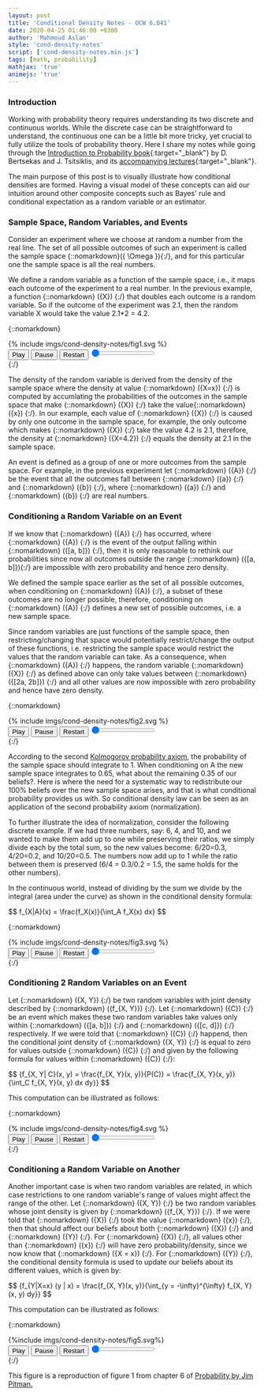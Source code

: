 ```yaml
---
layout: post
title: 'Conditional Density Notes - OCW 6.041'
date: 2020-04-25 01:46:00 +0300
author: 'Mahmoud Aslan'
style: 'cond-density-notes'
script: ['cond-density-notes.min.js']
tags: [math, probability]
mathjax: 'true'
animejs: 'true'
---
```


### Introduction

Working with probability theory requires understanding its two discrete and continuous worlds. While the discrete case can be straightforward to understand, the continuous one can be a little bit more tricky, yet crucial to fully utilize the tools of probability theory. Here I share my notes while going through the [Introduction to Probability book](http://athenasc.com/probbook.html){:target="_blank"} by D. Bertsekas and J. Tsitsiklis, and its [accompanying lectures](https://ocw.mit.edu/courses/electrical-engineering-and-computer-science/6-041-probabilistic-systems-analysis-and-applied-probability-fall-2010/){:target="_blank"}.

The main purpose of this post is to visually illustrate how conditional densities are formed. Having a visual model of these concepts can aid our intuition around other composite concepts such as Bayes' rule and conditional expectation as a random variable or an estimator.

### Sample Space, Random Variables, and Events

Consider an experiment where we choose at random a number from the real line. The set of all possible outcomes of such an experiment is called the sample space {::nomarkdown}\({ \Omega }\){:/}, and for this particular one the sample space is all the real numbers.

We define a random variable as a function of the sample space, i.e., it maps each outcome of the experiment to a real number. In the previous example, a function {::nomarkdown} \({X}\) {:/} that doubles each outcome is a random variable. So if the outcome of the experiment was 2.1, then the random variable X would take the value 2.1*2 = 4.2.

{::nomarkdown}
<div id="fig1" class="svg-container">
{% include imgs/cond-density-notes/fig1.svg %}
<div class="animejs-controls">
<button id="fig1-ctrls-play" class="controls-play play">Play</button>
<button id="fig1-ctrls-pause" class="controls-pause pause">Pause</button>
<button id="fig1-ctrls-restart" class="controls-restart restart">Restart</button>
<input type="range" min="0" max="100" value="0" step="0.001" class="progress controls-progress"></input>
</div>
</div>
{:/}

The density of the random variable is derived from the density of the sample space where the density at value {::nomarkdown} \({X=x}\) {:/} is computed by accumlating the probabilities of the outcomes in the sample space that make {::nomarkdown} \({X}\) {:/} take the value{::nomarkdown} \({x}\) {:/}. In our example, each value of {::nomarkdown} \({X}\) {:/} is caused by only one outcome in the sample space, for example, the only outcome which makes {::nomarkdown} \({X}\) {:/} take the value 4.2 is 2.1, therefore, the density at {::nomarkdown} \({X=4.2}\) {:/} equals the density at 2.1 in the sample space.

An event is defined as a group of one or more outcomes from the sample space. For example, in the previous experiment let {::nomarkdown} \({A}\) {:/} be the event that all the outcomes fall between {::nomarkdown} \({a}\) {:/} and {::nomarkdown} \({b}\) {:/}, where {::nomarkdown} \({a}\) {:/} and {::nomarkdown} \({b}\) {:/} are real numbers.

### Conditioning a Random Variable on an Event

If we know that {::nomarkdown} \({A}\) {:/} has occurred, where {::nomarkdown} \({A}\) {:/} is the event of the output falling within {::nomarkdown} \({[a, b]}\) {:/}, then it is only reasonable to rethink our probabilities since now all outcomes outside the range {::nomarkdown} \({[a, b]}\){:/} are impossible with zero probability and hence zero density.

We defined the sample space earlier as the set of all possible outcomes, when conditioning on {::nomarkdown} \({A}\) {:/}, a subset of these outcomes are no longer possible, therefore, conditioning on {::nomarkdown} \({A}\) {:/} defines a new set of possible outcomes, i.e. a new sample space.

Since random variables are just functions of the sample space, then restricting/changing that space would potentially restrict/change the output of these functions, i.e. restricting the sample space would restrict the values that the random variable can take. As a consequence, when {::nomarkdown} \({A}\) {:/} happens, the random variable {::nomarkdown} \({X}\) {:/} as defined above can only take values between {::nomarkdown} \({[2a, 2b]}\) {:/} and all other values are now impossible with zero probability and hence have zero density.

{::nomarkdown}
<div id="fig2" class="svg-container">
{% include imgs/cond-density-notes/fig2.svg %}
<div class="animejs-controls fig2-ctrls">
<button id="fig2-ctrls-play" class="controls-play play">Play</button>
<button id="fig2-ctrls-pause" class="controls-pause pause">Pause</button>
<button id="fig2-ctrls-restart" class="controls-restart restart">Restart</button>
<input type="range" min="0" max="100" value="0" step="0.001" class="progress controls-progress"></input>
</div>
</div>
{:/}

According to the second [Kolmogorov probability axiom](https://en.wikipedia.org/wiki/Probability_axioms), the probability of the sample space should integrate to 1. When conditioning on A the new sample space integrates to 0.65, what about the remaining 0.35 of our beliefs?. Here is where the need for a systematic way to redistribute our 100% beliefs over the new sample space arises, and that is what conditional probability provides us with. So conditional density law can be seen as an application of the second probability axiom (normalization).

To further illustrate the idea of normalization, consider the following discrete example. If we had three numbers, say: 6, 4, and 10, and we wanted to make them add up to one while preserving their ratios, we simply divide each by the total sum, so the new values become: 6/20=0.3, 4/20=0.2, and 10/20=0.5. The numbers now add up to 1 while the ratio between them is preserved (6/4 = 0.3/0.2 = 1.5, the same holds for the other numbers).

In the continuous world, instead of dividing by the sum we divide by the integral (area under the curve) as shown in the conditional density formula:

<div class="equation-container">
$$
f_{X|A}(x) = \frac{f_X(x)}{\int_A f_X(x) dx}
$$
</div>

{::nomarkdown}
<div id="fig3" class="svg-container">
{% include imgs/cond-density-notes/fig3.svg %}
<div class="animejs-controls">
<button id="fig3-ctrls-play" class="controls-play play">Play</button>
<button id="fig3-ctrls-pause" class="controls-pause pause">Pause</button>
<button id="fig3-ctrls-restart" class="controls-restart restart">Restart</button>
<input type="range" min="0" max="100" value="0" step="0.001" class="progress controls-progress"></input>
</div>
</div>
{:/}

### Conditioning 2 Random Variables on an Event

Let {::nomarkdown} \({X, Y}\) {:/} be two random variables with joint density described by {::nomarkdown} \({f_{X, Y}}\) {:/}. Let {::nomarkdown} \({C}\) {:/} be an event which makes these two random variables take values only within {::nomarkdown} \({[a, b]}\) {:/} and {::nomarkdown} \({[c, d]}\) {:/} respectively. If we were told that {::nomarkdown} \({C}\) {:/} happend, then the conditional joint density of {::nomarkdown} \({X, Y}\) {:/} is equal to zero for values outside {::nomarkdown} \({C}\) {:/} and given by the following formula for values within {::nomarkdown} \({C}\) {:/}:

<div class="equation-container">
$$
{f_{X, Y| C}(x, y) = \frac{f_{X, Y}(x, y)}{P(C)} = \frac{f_{X, Y}(x, y)}{\int_C f_{X, Y}(x, y) dx dy}}
$$
</div>

This computation can be illustrated as follows:

{::nomarkdown}
<div id="fig4" class="svg-container with-controls">
{% include imgs/cond-density-notes/fig4.svg %}
<div class="animejs-controls">
<button class="controls-play play">Play</button>
<button class="controls-pause pause">Pause</button>
<button class="controls-restart restart">Restart</button>
<input type="range" min="0" max="100" value="0" step="0.001" class="progress controls-progress"></input>
</div>
</div>
{:/}

### Conditioning a Random Variable on Another

Another important case is when two random variables are related, in which case restrictions to one random variable's range of values might affect the range of the other. Let {::nomarkdown} \({X, Y}\) {:/} be two random variables whose joint density is given by {::nomarkdown} \({f_{X, Y}}\) {:/}. If we were told that {::nomarkdown} \({X}\) {:/} took the value {::nomarkdown} \({x}\) {:/}, then that should affect our beliefs about both {::nomarkdown} \({X}\) {:/} and {::nomarkdown} \({Y}\) {:/}. For {::nomarkdown} \({X}\) {:/}, all values other than {::nomarkdown} \({x}\) {:/} will have zero probability/density, since we now know that {::nomarkdown} \({X = x}\) {:/}. For {::nomarkdown} \({Y}\) {:/}, the conditional density formula is used to update our beliefs about its different values, which is given by:

<div class="equation-container">
$$
{f_{Y|X=x} (y | x) = \frac{f_{X, Y}(x, y)}{\int_{y = -\infty}^{\infty} f_{X, Y} (x, y) dy}}
$$
</div>

This computation can be illustrated as follows:

{::nomarkdown}
<div id="fig5" class="svg-container">
{%include imgs/cond-density-notes/fig5.svg%}
<div class="animejs-controls">
<button class="controls-play play">Play</button>
<button class="controls-pause pause">Pause</button>
<button class="controls-restart restart">Restart</button>
<input type="range" min="0" max="100" value="0" step="0.001" class="progress controls-progress"></input>
</div>
</div>
{:/}

This figure is a reproduction of figure 1 from chapter 6 of [Probability by Jim Pitman.](https://www.springer.com/gp/book/9780387979748)
